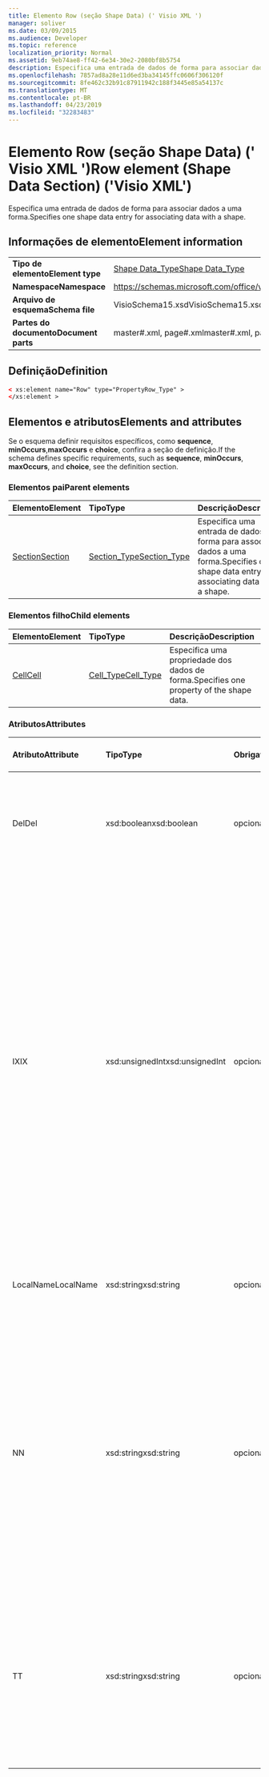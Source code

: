 ```yaml
---
title: Elemento Row (seção Shape Data) (' Visio XML ')
manager: soliver
ms.date: 03/09/2015
ms.audience: Developer
ms.topic: reference
localization_priority: Normal
ms.assetid: 9eb74ae8-ff42-6e34-30e2-2080bf8b5754
description: Especifica uma entrada de dados de forma para associar dados a uma forma.
ms.openlocfilehash: 7857ad8a28e11d6ed3ba34145ffc0606f306120f
ms.sourcegitcommit: 8fe462c32b91c87911942c188f3445e85a54137c
ms.translationtype: MT
ms.contentlocale: pt-BR
ms.lasthandoff: 04/23/2019
ms.locfileid: "32283483"
---
```

# <a name="row-element-shape-data-section-visio-xml"></a><span data-ttu-id="02de5-103">Elemento Row (seção Shape Data) (' Visio XML ')</span><span class="sxs-lookup"><span data-stu-id="02de5-103">Row element (Shape Data Section) ('Visio XML')</span></span>

<span data-ttu-id="02de5-104">Especifica uma entrada de dados de forma para associar dados a uma forma.</span><span class="sxs-lookup"><span data-stu-id="02de5-104">Specifies one shape data entry for associating data with a shape.</span></span>
  
## <a name="element-information"></a><span data-ttu-id="02de5-105">Informações de elemento</span><span class="sxs-lookup"><span data-stu-id="02de5-105">Element information</span></span>

|||
|:-----|:-----|
|<span data-ttu-id="02de5-106">**Tipo de elemento**</span><span class="sxs-lookup"><span data-stu-id="02de5-106">**Element type**</span></span> <br/> |[<span data-ttu-id="02de5-107">Shape Data_Type</span><span class="sxs-lookup"><span data-stu-id="02de5-107">Shape Data_Type</span></span>](propertyrow_type-complextypevisio-xml.md) <br/> |
|<span data-ttu-id="02de5-108">**Namespace**</span><span class="sxs-lookup"><span data-stu-id="02de5-108">**Namespace**</span></span> <br/> |https://schemas.microsoft.com/office/visio/2012/main  <br/> |
|<span data-ttu-id="02de5-109">**Arquivo de esquema**</span><span class="sxs-lookup"><span data-stu-id="02de5-109">**Schema file**</span></span> <br/> |<span data-ttu-id="02de5-110">VisioSchema15.xsd</span><span class="sxs-lookup"><span data-stu-id="02de5-110">VisioSchema15.xsd</span></span>  <br/> |
|<span data-ttu-id="02de5-111">**Partes do documento**</span><span class="sxs-lookup"><span data-stu-id="02de5-111">**Document parts**</span></span> <br/> |<span data-ttu-id="02de5-112">master#.xml, page#.xml</span><span class="sxs-lookup"><span data-stu-id="02de5-112">master#.xml, page#.xml</span></span>  <br/> |
   
## <a name="definition"></a><span data-ttu-id="02de5-113">Definição</span><span class="sxs-lookup"><span data-stu-id="02de5-113">Definition</span></span>

```XML
< xs:element name="Row" type="PropertyRow_Type" >
</xs:element >
```

## <a name="elements-and-attributes"></a><span data-ttu-id="02de5-114">Elementos e atributos</span><span class="sxs-lookup"><span data-stu-id="02de5-114">Elements and attributes</span></span>

<span data-ttu-id="02de5-115">Se o esquema definir requisitos específicos, como **sequence**, **minOccurs**,**maxOccurs** e **choice**, confira a seção de definição.</span><span class="sxs-lookup"><span data-stu-id="02de5-115">If the schema defines specific requirements, such as **sequence**, **minOccurs**, **maxOccurs**, and **choice**, see the definition section.</span></span> 
  
### <a name="parent-elements"></a><span data-ttu-id="02de5-116">Elementos pai</span><span class="sxs-lookup"><span data-stu-id="02de5-116">Parent elements</span></span>

|<span data-ttu-id="02de5-117">**Elemento**</span><span class="sxs-lookup"><span data-stu-id="02de5-117">**Element**</span></span>|<span data-ttu-id="02de5-118">**Tipo**</span><span class="sxs-lookup"><span data-stu-id="02de5-118">**Type**</span></span>|<span data-ttu-id="02de5-119">**Descrição**</span><span class="sxs-lookup"><span data-stu-id="02de5-119">**Description**</span></span>|
|:-----|:-----|:-----|
|[<span data-ttu-id="02de5-120">Section</span><span class="sxs-lookup"><span data-stu-id="02de5-120">Section</span></span>](section-element-sheet_type-complextypevisio-xml.md) <br/> |[<span data-ttu-id="02de5-121">Section_Type</span><span class="sxs-lookup"><span data-stu-id="02de5-121">Section_Type</span></span>](section_type-complextypevisio-xml.md) <br/> |<span data-ttu-id="02de5-122">Especifica uma entrada de dados de forma para associar dados a uma forma.</span><span class="sxs-lookup"><span data-stu-id="02de5-122">Specifies one shape data entry for associating data with a shape.</span></span>  <br/> |
   
### <a name="child-elements"></a><span data-ttu-id="02de5-123">Elementos filho</span><span class="sxs-lookup"><span data-stu-id="02de5-123">Child elements</span></span>

|<span data-ttu-id="02de5-124">**Elemento**</span><span class="sxs-lookup"><span data-stu-id="02de5-124">**Element**</span></span>|<span data-ttu-id="02de5-125">**Tipo**</span><span class="sxs-lookup"><span data-stu-id="02de5-125">**Type**</span></span>|<span data-ttu-id="02de5-126">**Descrição**</span><span class="sxs-lookup"><span data-stu-id="02de5-126">**Description**</span></span>|
|:-----|:-----|:-----|
|[<span data-ttu-id="02de5-127">Cell</span><span class="sxs-lookup"><span data-stu-id="02de5-127">Cell</span></span>](cell-element-shape-data-sectionvisio-xml.md) <br/> |[<span data-ttu-id="02de5-128">Cell_Type</span><span class="sxs-lookup"><span data-stu-id="02de5-128">Cell_Type</span></span>](cell_type-complextypevisio-xml.md) <br/> |<span data-ttu-id="02de5-129">Especifica uma propriedade dos dados de forma.</span><span class="sxs-lookup"><span data-stu-id="02de5-129">Specifies one property of the shape data.</span></span>  <br/> |
   
### <a name="attributes"></a><span data-ttu-id="02de5-130">Atributos</span><span class="sxs-lookup"><span data-stu-id="02de5-130">Attributes</span></span>

|<span data-ttu-id="02de5-131">**Atributo**</span><span class="sxs-lookup"><span data-stu-id="02de5-131">**Attribute**</span></span>|<span data-ttu-id="02de5-132">**Tipo**</span><span class="sxs-lookup"><span data-stu-id="02de5-132">**Type**</span></span>|<span data-ttu-id="02de5-133">**Obrigatório**</span><span class="sxs-lookup"><span data-stu-id="02de5-133">**Required**</span></span>|<span data-ttu-id="02de5-134">**Descrição**</span><span class="sxs-lookup"><span data-stu-id="02de5-134">**Description**</span></span>|<span data-ttu-id="02de5-135">**Valores possíveis**</span><span class="sxs-lookup"><span data-stu-id="02de5-135">**Possible values**</span></span>|
|:-----|:-----|:-----|:-----|:-----|
|<span data-ttu-id="02de5-136">Del</span><span class="sxs-lookup"><span data-stu-id="02de5-136">Del</span></span>  <br/> |<span data-ttu-id="02de5-137">xsd:boolean</span><span class="sxs-lookup"><span data-stu-id="02de5-137">xsd:boolean</span></span>  <br/> |<span data-ttu-id="02de5-138">opcional</span><span class="sxs-lookup"><span data-stu-id="02de5-138">optional</span></span>  <br/> |<span data-ttu-id="02de5-139">Especifica se uma linha que seria herdada de uma forma mestra foi excluída.</span><span class="sxs-lookup"><span data-stu-id="02de5-139">Specifies whether a row that would otherwise be inherited from a master shape has been deleted.</span></span>  <br/> |<span data-ttu-id="02de5-140">Valores do tipo xsd:boolean.</span><span class="sxs-lookup"><span data-stu-id="02de5-140">Values of the xsd:boolean type.</span></span>  <br/> |
|<span data-ttu-id="02de5-141">IX</span><span class="sxs-lookup"><span data-stu-id="02de5-141">IX</span></span>  <br/> |<span data-ttu-id="02de5-142">xsd:unsignedInt</span><span class="sxs-lookup"><span data-stu-id="02de5-142">xsd:unsignedInt</span></span>  <br/> |<span data-ttu-id="02de5-143">opcional</span><span class="sxs-lookup"><span data-stu-id="02de5-143">optional</span></span>  <br/> |<span data-ttu-id="02de5-144">Especifica o identificador baseado em um da linha.</span><span class="sxs-lookup"><span data-stu-id="02de5-144">Specifies the one-based identifier for the row.</span></span> <span data-ttu-id="02de5-145">Ele deve ser unqiue e maior que outros identificadores na mesma seção. O atributo IX é usado somente para as seções caractere, conexão, campo, FillGradient, geometria, camada, LineGradient, parágrafo, revisor, rabisco e guias.</span><span class="sxs-lookup"><span data-stu-id="02de5-145">It should be unqiue and greater than other identifiers in the same section.The IX attribute is only used for the Character, Connection, Field, FillGradient, Geometry, Layer, LineGradient, Paragraph, Reviewer, Scratch, and Tabs sections.</span></span> <span data-ttu-id="02de5-146">Uma linha pode ter apenas um dos atributos IX ou N.</span><span class="sxs-lookup"><span data-stu-id="02de5-146">A row can only have one of the IX or N attributes.</span></span>  <br/> |<span data-ttu-id="02de5-147">Valores do tipo xsd:unsignedInt.</span><span class="sxs-lookup"><span data-stu-id="02de5-147">Values of the xsd:unsignedInt type.</span></span>  <br/> |
|<span data-ttu-id="02de5-148">LocalName</span><span class="sxs-lookup"><span data-stu-id="02de5-148">LocalName</span></span>  <br/> |<span data-ttu-id="02de5-149">xsd:string</span><span class="sxs-lookup"><span data-stu-id="02de5-149">xsd:string</span></span>  <br/> |<span data-ttu-id="02de5-150">opcional</span><span class="sxs-lookup"><span data-stu-id="02de5-150">optional</span></span>  <br/> |<span data-ttu-id="02de5-151">Especifica o nome exclusivo dependente de idioma da linha.</span><span class="sxs-lookup"><span data-stu-id="02de5-151">Specifies the unique language-dependent name of the row.</span></span>  <br/> |<span data-ttu-id="02de5-152">Valores do tipo xsd:string.</span><span class="sxs-lookup"><span data-stu-id="02de5-152">Values of the xsd:string type.</span></span>  <br/> |
|<span data-ttu-id="02de5-153">N</span><span class="sxs-lookup"><span data-stu-id="02de5-153">N</span></span>  <br/> |<span data-ttu-id="02de5-154">xsd:string</span><span class="sxs-lookup"><span data-stu-id="02de5-154">xsd:string</span></span>  <br/> |<span data-ttu-id="02de5-155">opcional</span><span class="sxs-lookup"><span data-stu-id="02de5-155">optional</span></span>  <br/> |<span data-ttu-id="02de5-156">Especifica o nome exclusivo independente do idioma da linha. O atributo N é usado apenas para as seções usuário, propriedade, ações, controle, conexão, hiperlink e ActionTag.</span><span class="sxs-lookup"><span data-stu-id="02de5-156">Specifies the unique language-independent name of the row.The N attribute is only used for the User, Property, Actions, Control, Connection, Hyperlink, and ActionTag sections.</span></span> <span data-ttu-id="02de5-157">Uma linha pode ter apenas um dos atributos IX ou N.</span><span class="sxs-lookup"><span data-stu-id="02de5-157">A row can only have one of the IX or N attributes.</span></span>  <br/> |<span data-ttu-id="02de5-158">Valores do tipo xsd:string.</span><span class="sxs-lookup"><span data-stu-id="02de5-158">Values of the xsd:string type.</span></span>  <br/> |
|<span data-ttu-id="02de5-159">T</span><span class="sxs-lookup"><span data-stu-id="02de5-159">T</span></span>  <br/> |<span data-ttu-id="02de5-160">xsd:string</span><span class="sxs-lookup"><span data-stu-id="02de5-160">xsd:string</span></span>  <br/> |<span data-ttu-id="02de5-161">opcional</span><span class="sxs-lookup"><span data-stu-id="02de5-161">optional</span></span>  <br/> |<span data-ttu-id="02de5-162">Especifica o tipo de caminho geométrico representado pela linha e usado na visualização de geometria.</span><span class="sxs-lookup"><span data-stu-id="02de5-162">Specifies the type of the geometric path represented by the row and used in geometry visualization.</span></span> <span data-ttu-id="02de5-163">O atributo T é usado apenas para a seção Geometry.</span><span class="sxs-lookup"><span data-stu-id="02de5-163">The T attribute is only used for the Geometry section.</span></span>  <br/> |<span data-ttu-id="02de5-164">Valores do tipo xsd:string.</span><span class="sxs-lookup"><span data-stu-id="02de5-164">Values of the xsd:string type.</span></span>  <br/> |
   

